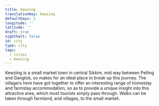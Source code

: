 ```yaml
---
title: Kewzing
translationKey: kewzing
defaultDays: 1
longitude: ''
latitude: ''
draft: true
nighthalt: false
id: city
type: city
tags:
  - Cities
  - Kewzing
---
```

Kewzing is a small market town in central Sikkim, mid way between Pelling and Gangtok, so makes for an ideal place to break up this journey. The villagers here have got together to offer an interesting range of homestay and farmstay accommodation, so as to provide a unique insight into this attractive area, which most tourists simply pass through. Walks can be taken through farmland, and villages, to the small market.  